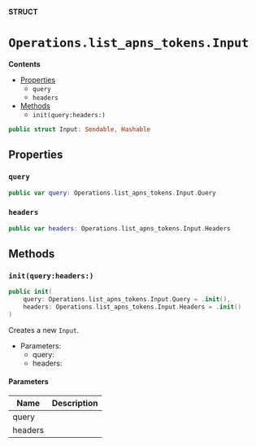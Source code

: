 **STRUCT**

# `Operations.list_apns_tokens.Input`

**Contents**

- [Properties](#properties)
  - `query`
  - `headers`
- [Methods](#methods)
  - `init(query:headers:)`

```swift
public struct Input: Sendable, Hashable
```

## Properties
### `query`

```swift
public var query: Operations.list_apns_tokens.Input.Query
```

### `headers`

```swift
public var headers: Operations.list_apns_tokens.Input.Headers
```

## Methods
### `init(query:headers:)`

```swift
public init(
    query: Operations.list_apns_tokens.Input.Query = .init(),
    headers: Operations.list_apns_tokens.Input.Headers = .init()
)
```

Creates a new `Input`.

- Parameters:
  - query:
  - headers:

#### Parameters

| Name | Description |
| ---- | ----------- |
| query |  |
| headers |  |